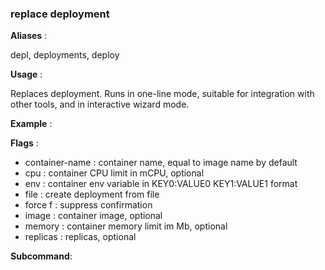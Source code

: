 
### replace deployment

**Aliases**   :

depl, deployments, deploy

**Usage**     :

Replaces deployment.
Runs in one-line mode, suitable for integration with other tools, and in interactive wizard mode.

**Example**   :



**Flags**     :

  + container-name  : container name, equal to image name by default
  + cpu  : container CPU limit in mCPU, optional
  + env  : container env variable in KEY0:VALUE0 KEY1:VALUE1 format
  + file  : create deployment from file
  + force f : suppress confirmation
  + image  : container image, optional
  + memory  : container memory limit im Mb, optional
  + replicas  : replicas, optional
  

**Subcommand**:

  

